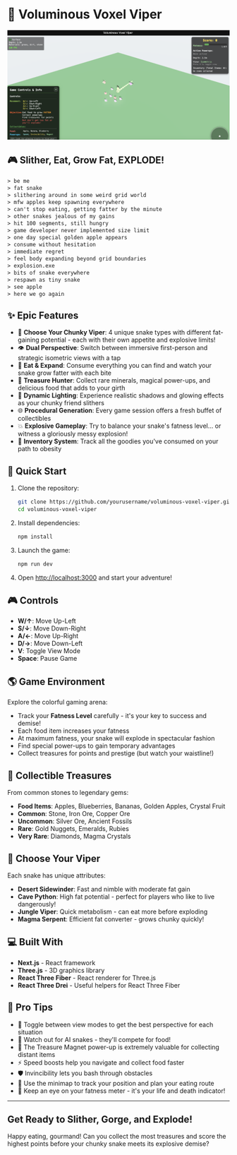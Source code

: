 # 🐍 Voluminous Voxel Viper

![Voluminous Voxel Viper Gameplay](public/images/voluminous.png)

## 🎮 Slither, Eat, Grow Fat, EXPLODE!

```
> be me
> fat snake
> slithering around in some weird grid world
> mfw apples keep spawning everywhere
> can't stop eating, getting fatter by the minute
> other snakes jealous of my gains
> hit 100 segments, still hungry
> game developer never implemented size limit
> one day special golden apple appears
> consume without hesitation
> immediate regret
> feel body expanding beyond grid boundaries
> explosion.exe
> bits of snake everywhere
> respawn as tiny snake
> see apple
> here we go again
```

## ✨ Epic Features

- 🐍 **Choose Your Chunky Viper**: 4 unique snake types with different fat-gaining potential - each with their own appetite and explosive limits!
- 👁️ **Dual Perspective**: Switch between immersive first-person and strategic isometric views with a tap
- 🍔 **Eat & Expand**: Consume everything you can find and watch your snake grow fatter with each bite
- 💎 **Treasure Hunter**: Collect rare minerals, magical power-ups, and delicious food that adds to your girth
- 🔦 **Dynamic Lighting**: Experience realistic shadows and glowing effects as your chunky friend slithers
- 🌐 **Procedural Generation**: Every game session offers a fresh buffet of collectibles
- 💥 **Explosive Gameplay**: Try to balance your snake's fatness level... or witness a gloriously messy explosion!
- 🎒 **Inventory System**: Track all the goodies you've consumed on your path to obesity

## 🚀 Quick Start

1. Clone the repository:
   ```bash
   git clone https://github.com/yourusername/voluminous-voxel-viper.git
   cd voluminous-voxel-viper
   ```

2. Install dependencies:
   ```bash
   npm install
   ```

3. Launch the game:
   ```bash
   npm run dev
   ```

4. Open [http://localhost:3000](http://localhost:3000) and start your adventure!

## 🎮 Controls

- **W/↑**: Move Up-Left
- **S/↓**: Move Down-Right  
- **A/←**: Move Up-Right
- **D/→**: Move Down-Left
- **V**: Toggle View Mode
- **Space**: Pause Game

## 🌎 Game Environment

Explore the colorful gaming arena:
- Track your **Fatness Level** carefully - it's your key to success and demise!
- Each food item increases your fatness
- At maximum fatness, your snake will explode in spectacular fashion
- Find special power-ups to gain temporary advantages
- Collect treasures for points and prestige (but watch your waistline!)

## 💎 Collectible Treasures

From common stones to legendary gems:
- **Food Items**: Apples, Blueberries, Bananas, Golden Apples, Crystal Fruit
- **Common**: Stone, Iron Ore, Copper Ore
- **Uncommon**: Silver Ore, Ancient Fossils
- **Rare**: Gold Nuggets, Emeralds, Rubies
- **Very Rare**: Diamonds, Magma Crystals

## 🐍 Choose Your Viper

Each snake has unique attributes:
- **Desert Sidewinder**: Fast and nimble with moderate fat gain
- **Cave Python**: High fat potential - perfect for players who like to live dangerously!
- **Jungle Viper**: Quick metabolism - can eat more before exploding
- **Magma Serpent**: Efficient fat converter - grows chunky quickly!

## 💻 Built With

- **Next.js** - React framework
- **Three.js** - 3D graphics library
- **React Three Fiber** - React renderer for Three.js
- **React Three Drei** - Useful helpers for React Three Fiber

## 🧠 Pro Tips

- 🔄 Toggle between view modes to get the best perspective for each situation
- 🦮 Watch out for AI snakes - they'll compete for food!
- 🧲 The Treasure Magnet power-up is extremely valuable for collecting distant items
- ⚡ Speed boosts help you navigate and collect food faster
- 🛡️ Invincibility lets you bash through obstacles
- 🎯 Use the minimap to track your position and plan your eating route
- 🍔 Keep an eye on your fatness meter - it's your life and death indicator!

---

## Get Ready to Slither, Gorge, and Explode!

Happy eating, gourmand! Can you collect the most treasures and score the highest points before your chunky snake meets its explosive demise?
